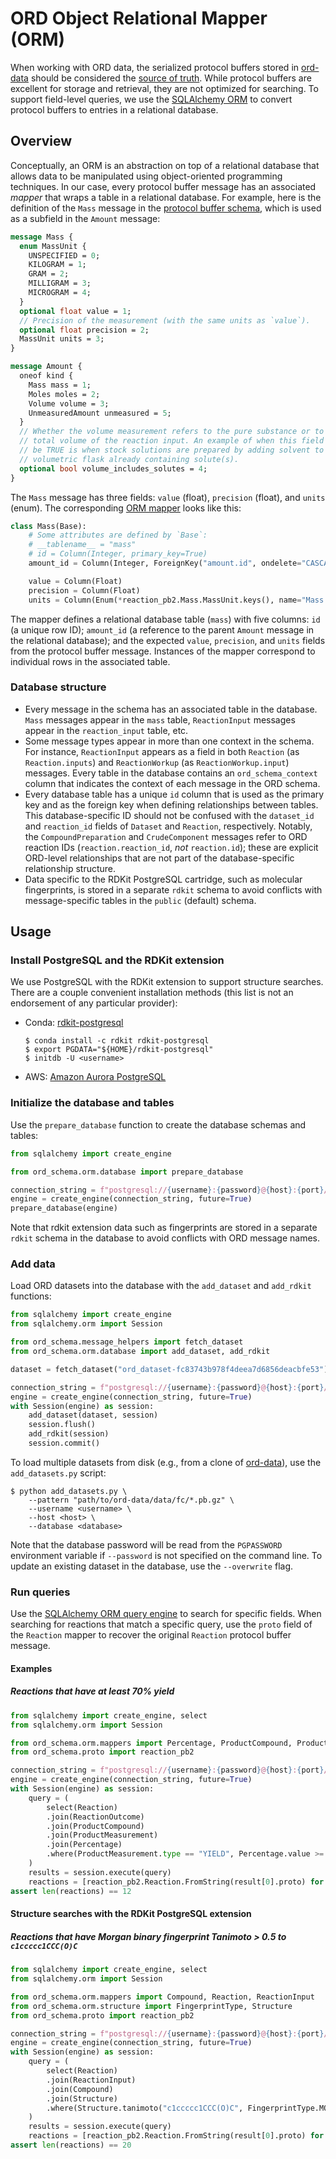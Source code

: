 # ORD Object Relational Mapper (ORM)

When working with ORD data, the serialized protocol buffers stored
in [ord-data](https://github.com/open-reaction-database/ord-data) should be considered
the [source of truth](https://en.wikipedia.org/wiki/Single_source_of_truth). While protocol buffers are excellent for
storage and retrieval, they are not optimized for searching. To support field-level queries, we use the
[SQLAlchemy ORM](https://docs.sqlalchemy.org/en/14/orm/quickstart.html) to convert protocol buffers to entries in a
relational database.

## Overview

Conceptually, an ORM is an abstraction on top of a relational database that allows data to be manipulated using
object-oriented programming techniques. In our case, every protocol buffer message has an associated _mapper_ that wraps
a table in a relational database. For example, here is the definition of the `Mass` message in the [protocol buffer
schema](https://github.com/open-reaction-database/ord-schema/blob/main/ord_schema/proto/reaction.proto), which is
used as a subfield in the `Amount` message:

```protobuf
message Mass {
  enum MassUnit {
    UNSPECIFIED = 0;
    KILOGRAM = 1;
    GRAM = 2;
    MILLIGRAM = 3;
    MICROGRAM = 4;
  }
  optional float value = 1;
  // Precision of the measurement (with the same units as `value`).
  optional float precision = 2;
  MassUnit units = 3;
}

message Amount {
  oneof kind {
    Mass mass = 1;
    Moles moles = 2;
    Volume volume = 3;
    UnmeasuredAmount unmeasured = 5;
  }
  // Whether the volume measurement refers to the pure substance or to the
  // total volume of the reaction input. An example of when this field should
  // be TRUE is when stock solutions are prepared by adding solvent to a
  // volumetric flask already containing solute(s).
  optional bool volume_includes_solutes = 4;
}
```

The `Mass` message has three fields: `value` (float), `precision` (float), and `units` (enum). The corresponding [ORM
mapper](https://github.com/open-reaction-database/ord-schema/blob/main/ord_schema/orm/mappers.py) looks like this:

```python
class Mass(Base):
    # Some attributes are defined by `Base`:
    # __tablename__ = "mass"
    # id = Column(Integer, primary_key=True)
    amount_id = Column(Integer, ForeignKey("amount.id", ondelete="CASCADE"), nullable=False, unique=True)

    value = Column(Float)
    precision = Column(Float)
    units = Column(Enum(*reaction_pb2.Mass.MassUnit.keys(), name="Mass.MassUnit"))
```

The mapper defines a relational database table (`mass`) with five columns: `id` (a unique row ID); `amount_id`
(a reference to the parent `Amount` message in the relational database); and the expected `value`, `precision`, and
`units` fields from the protocol buffer message. Instances of the mapper correspond to individual rows in the associated
table.

### Database structure

* Every message in the schema has an associated table in the database. `Mass` messages appear in the `mass` table,
  `ReactionInput` messages appear in the `reaction_input` table, etc.
* Some message types appear in more than one context in the schema. For instance, `ReactionInput` appears as a field
  in both `Reaction` (as `Reaction.inputs`) and `ReactionWorkup` (as `ReactionWorkup.input`) messages. Every table in
  the database contains an `ord_schema_context` column that indicates the context of each message in the ORD schema.
* Every database table has a unique `id` column that is used as the primary key and as the foreign key when defining
  relationships between tables. This database-specific ID should not be confused with the `dataset_id` and `reaction_id`
  fields of `Dataset` and `Reaction`, respectively. Notably, the `CompoundPreparation` and `CrudeComponent` messages
  refer to ORD reaction IDs (`reaction.reaction_id`, _not_ `reaction.id`); these are explicit ORD-level relationships
  that are not part of the database-specific relationship structure.
* Data specific to the RDKit PostgreSQL cartridge, such as molecular fingerprints, is stored in a separate `rdkit`
  schema to avoid conflicts with message-specific tables in the `public` (default) schema.

## Usage

### Install PostgreSQL and the RDKit extension

We use PostgreSQL with the RDKit extension to support structure searches. There are a couple convenient installation
methods (this list is not an endorsement of any particular provider):

* Conda:
  [rdkit-postgresql](https://www.rdkit.org/docs/Install.html#installing-and-using-postgresql-and-the-rdkit-postgresql-cartridge-from-a-conda-environment)

  ```shell
  $ conda install -c rdkit rdkit-postgresql
  $ export PGDATA="${HOME}/rdkit-postgresql"
  $ initdb -U <username>
  ```

* AWS:
  [Amazon Aurora PostgreSQL](https://aws.amazon.com/about-aws/whats-new/2020/09/amazon-aurora-postgresql-supports-rdkit-extension/)

### Initialize the database and tables

Use the `prepare_database` function to create the database schemas and tables:

```python
from sqlalchemy import create_engine

from ord_schema.orm.database import prepare_database

connection_string = f"postgresql://{username}:{password}@{host}:{port}/{database}"
engine = create_engine(connection_string, future=True)
prepare_database(engine)
```

Note that rdkit extension data such as fingerprints are stored in a separate `rdkit` schema in the database to avoid
conflicts with ORD message names.

### Add data

Load ORD datasets into the database with the `add_dataset` and `add_rdkit` functions:

```python
from sqlalchemy import create_engine
from sqlalchemy.orm import Session

from ord_schema.message_helpers import fetch_dataset
from ord_schema.orm.database import add_dataset, add_rdkit

dataset = fetch_dataset("ord_dataset-fc83743b978f4deea7d6856deacbfe53")

connection_string = f"postgresql://{username}:{password}@{host}:{port}/{database}"
engine = create_engine(connection_string, future=True)
with Session(engine) as session:
    add_dataset(dataset, session)
    session.flush()
    add_rdkit(session)
    session.commit()
```

To load multiple datasets from disk (e.g., from a clone of
[ord-data](https://github.com/open-reaction-database/ord-data)), use the `add_datasets.py` script:

```shell
$ python add_datasets.py \
    --pattern "path/to/ord-data/data/fc/*.pb.gz" \
    --username <username> \
    --host <host> \
    --database <database>
```

Note that the database password will be read from the `PGPASSWORD` environment variable if `--password` is not
specified on the command line. To update an existing dataset in the database, use the `--overwrite` flag.

### Run queries

Use the [SQLAlchemy ORM query engine](https://docs.sqlalchemy.org/en/14/orm/quickstart.html#simple-select) to search for
specific fields. When searching for reactions that match a specific query, use the `proto` field of the `Reaction`
mapper to recover the original `Reaction` protocol buffer message.

#### Examples

##### Reactions that have at least 70% yield

```python
from sqlalchemy import create_engine, select
from sqlalchemy.orm import Session

from ord_schema.orm.mappers import Percentage, ProductCompound, ProductMeasurement, Reaction, ReactionOutcome
from ord_schema.proto import reaction_pb2

connection_string = f"postgresql://{username}:{password}@{host}:{port}/{database}"
engine = create_engine(connection_string, future=True)
with Session(engine) as session:
    query = (
        select(Reaction)
        .join(ReactionOutcome)
        .join(ProductCompound)
        .join(ProductMeasurement)
        .join(Percentage)
        .where(ProductMeasurement.type == "YIELD", Percentage.value >= 70)
    )
    results = session.execute(query)
    reactions = [reaction_pb2.Reaction.FromString(result[0].proto) for result in results]
assert len(reactions) == 12
```

#### Structure searches with the RDKit PostgreSQL extension

##### Reactions that have Morgan binary fingerprint Tanimoto > 0.5 to `c1ccccc1CCC(O)C`

```python
from sqlalchemy import create_engine, select
from sqlalchemy.orm import Session

from ord_schema.orm.mappers import Compound, Reaction, ReactionInput
from ord_schema.orm.structure import FingerprintType, Structure
from ord_schema.proto import reaction_pb2

connection_string = f"postgresql://{username}:{password}@{host}:{port}/{database}"
engine = create_engine(connection_string, future=True)
with Session(engine) as session:
    query = (
        select(Reaction)
        .join(ReactionInput)
        .join(Compound)
        .join(Structure)
        .where(Structure.tanimoto("c1ccccc1CCC(O)C", FingerprintType.MORGAN_BFP) > 0.5)
    )
    results = session.execute(query)
    reactions = [reaction_pb2.Reaction.FromString(result[0].proto) for result in results]
assert len(reactions) == 20
```
